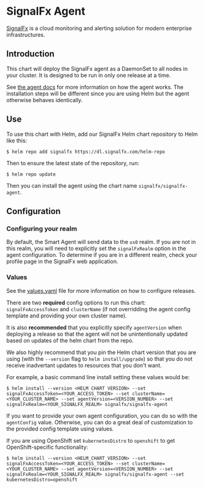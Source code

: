 # SignalFx Agent

[SignalFx](https://signalfx.com) is a cloud monitoring and alerting solution
for modern enterprise infrastructures.

## Introduction

This chart will deploy the SignalFx agent as a DaemonSet to all nodes in your
cluster.  It is designed to be run in only one release at a time.

See [the agent
docs](https://docs.signalfx.com/en/latest/integrations/kubernetes-quickstart.html)
for more information on how the agent works.  The installation steps will be
different since you are using Helm but the agent otherwise behaves identically.

## Use

To use this chart with Helm, add our SignalFx Helm chart repository to Helm
like this:

`$ helm repo add signalfx https://dl.signalfx.com/helm-repo`

Then to ensure the latest state of the repository, run:

`$ helm repo update`

Then you can install the agent using the chart name `signalfx/signalfx-agent`.

## Configuration

### Configuring your realm
By default, the Smart Agent will send data to the `us0` realm. If you are
not in this realm, you will need to explicitly set the `signalFxRealm` option
in the agent configuration. To determine if you are in a different realm,
check your profile page in the SignalFx web application.

### Values

See the [values.yaml](./values.yaml) file for more information on how to
configure releases.

There are two **required** config options to run this chart:
`signalFxAccessToken` and `clusterName` (if not overridding the agent config
template and providing your own cluster name).

It is also **recommended** that you explicitly specify `agentVersion` when
deploying a release so that the agent will not be unintentionally updated based
on updates of the helm chart from the repo.

We also highly recommend that you pin the Helm chart version that you are using
(with the `--version` flag to `helm install/upgrade`) so that you do not
receive inadvertant updates to resources that you don't want.

For example, a basic command line install setting these values would be:

`$ helm install --version <HELM CHART VERSION> --set signalFxAccessToken=<YOUR_ACCESS_TOKEN> --set clusterName=<YOUR_CLUSTER_NAME> --set agentVersion=<VERSION_NUMBER> --set signalFxRealm=<YOUR_SIGNALFX_REALM> signalfx/signalfx-agent`

If you want to provide your own agent configuration, you can do so with the
`agentConfig` value.  Otherwise, you can do a great deal of customization to
the provided config template using values.

If you are using OpenShift set `kubernetesDistro` to `openshift` to get
OpenShift-specific functionality:

`$ helm install --version <HELM_CHART_VERSION> --set signalFxAccessToken=<YOUR_ACCESS_TOKEN> --set clusterName=<YOUR_CLUSTER_NAME> --set agentVersion=<VERSION_NUMBER> --set signalFxRealm=<YOUR_SIGNALFX_REALM> signalfx/signalfx-agent --set kubernetesDistro=openshift`
